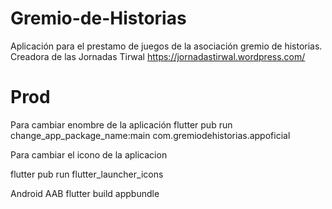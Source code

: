 # Gremio-de-Historias
Aplicación para el prestamo de juegos de la asociación gremio de historias. Creadora de las Jornadas Tirwal https://jornadastirwal.wordpress.com/


# Prod
Para cambiar enombre de la aplicación
flutter pub run change_app_package_name:main com.gremiodehistorias.appoficial

Para cambiar el icono de la aplicacion

flutter pub run flutter_launcher_icons

Android AAB
flutter build appbundle